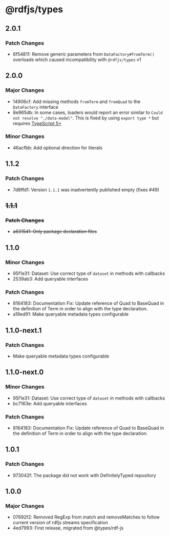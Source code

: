 # @rdfjs/types

## 2.0.1

### Patch Changes

- 6f54811: Remove generic parameters from `DataFactory#fromTerm()` overloads which caused incompatibility with `@rdfjs/types` v1

## 2.0.0

### Major Changes

- 14906cf: Add missing methods `fromTerm` and `fromQuad` to the `DataFactory` interface
- 8e965db: In some cases, loaders would report an error similar to `Could not resolve "./data-model"`. This is fixed by using `export type *` but requires [TypeScript 5+](https://www.typescriptlang.org/docs/handbook/release-notes/typescript-5-0.html#support-for-export-type-)

### Minor Changes

- 46acfbb: Add optional direction for literals

## 1.1.2

### Patch Changes

- 7d8ffd1: Version `1.1.1` was inadvertently published empty (fixes #49)

## ~~1.1.1~~

### ~~Patch Changes~~

- ~~a631541: Only package declaration files~~

## 1.1.0

### Minor Changes

- 95f1e31: Dataset: Use correct type of `dataset` in methods with callbacks
- 2539ab3: Add queryable interfaces

### Patch Changes

- 8164183: Documentation Fix: Update reference of Quad to BaseQuad in the definition of Term in order to align with the type declaration.
- a19ed91: Make queryable metadata types configurable

## 1.1.0-next.1

### Patch Changes

- Make queryable metadata types configurable

## 1.1.0-next.0

### Minor Changes

- 95f1e31: Dataset: Use correct type of `dataset` in methods with callbacks
- bc7163e: Add queryable interfaces

### Patch Changes

- 8164183: Documentation Fix: Update reference of Quad to BaseQuad in the definition of Term in order to align with the type declaration.

## 1.0.1

### Patch Changes

- 973042f: The package did not work with DefinitelyTyped repository

## 1.0.0

### Major Changes

- 07692f2: Removed RegExp from match and removeMatches to follow current version of rdfjs streams specification
- 4ed7993: First release, migrated from @types/rdf-js
